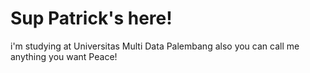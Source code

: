 # Sup Patrick's here!

i'm studying at Universitas Multi Data Palembang
also you can call me anything you want Peace!
